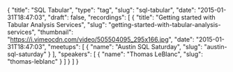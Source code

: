{
  "title": "SQL Tabular",
  "type": "tag",
  "slug": "sql-tabular",
  "date": "2015-01-31T18:47:03",
  "draft": false,
  "recordings": [
    {
      "title": "Getting started with Tabular Analysis Services",
      "slug": "getting-started-with-tabular-analysis-services",
      "thumbnail": "https://i.vimeocdn.com/video/505504095_295x166.jpg",
      "date": "2015-01-31T18:47:03",
      "meetups": [
        {
          "name": "Austin SQL Saturday",
          "slug": "austin-sql-saturday"
        }
      ],
      "speakers": [
        {
          "name": "Thomas LeBlanc",
          "slug": "thomas-leblanc"
        }
      ]
    }
  ]
}